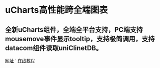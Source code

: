 # uCharts高性能跨全端图表 

## 全新uCharts组件，全端全平台支持，PC端支持mousemove事件显示tooltip，支持极简调用，支持datacom组件读取uniClinetDB。
[网址](https://ext.dcloud.net.cn/plugin?id=271)
`
[在线教程](http://doc.ucharts.cn/1073940)
